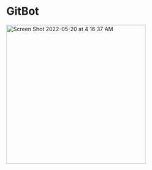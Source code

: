 # GitBot
<img width="363" alt="Screen Shot 2022-05-20 at 4 16 37 AM" src="https://user-images.githubusercontent.com/42544598/169435410-d3c3498a-0c1f-4a7f-a7e8-22f84dbb52e3.png">
